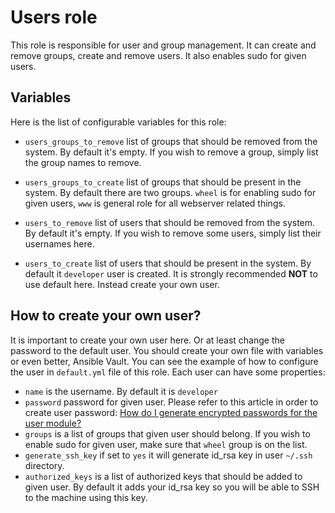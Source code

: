Users role
==========

This role is responsible for user and group management. It can create and remove groups, create and remove users. 
It also enables sudo for given users.

Variables
---------
Here is the list of configurable variables for this role:

 - `users_groups_to_remove` list of groups that should be removed from the system. By default it's empty. If you wish to remove a group, simply list the group names to remove.
 
 - `users_groups_to_create` list of groups that should be present in the system. By default there are two groups. `wheel` is for enabling sudo for given users, `www` is general role for all webserver related things.
 
 - `users_to_remove` list of users that should be removed from the system. By default it's empty. If you wish to remove some users, simply list their usernames here. 

 - `users_to_create` list of users that should be present in the system. By default it `developer` user is created. It is strongly recommended **NOT** to use default here. Instead create your own user.



How to create your own user?
----------------------------
It is important to create your own user here. Or at least change the password to the default user. You should create your own file with variables or even better, Ansible Vault. 
You can see the example of how to configure the user in `default.yml` file of this role. Each user can have some properties:
 - `name` is the username. By default it is `developer`
 - `password` password for given user. Please refer to this article in order to create user password: [How do I generate encrypted passwords for the user module?](https://docs.ansible.com/ansible/latest/reference_appendices/faq.html#how-do-i-generate-encrypted-passwords-for-the-user-module)
 - `groups` is a list of groups that given user should belong. If you wish to enable sudo for given user, make sure that `wheel` group is on the list.
 - `generate_ssh_key` if set to `yes` it will generate id_rsa key in user `~/.ssh` directory. 
 - `authorized_keys` is a list of authorized keys that should be added to given user. By default it adds your id_rsa key so you will be able to SSH to the machine using this key.
